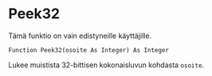 <!--advanced-->
Peek32
======
Tämä funktio on vain edistyneille käyttäjille.

```eppabasic
Function Peek32(osoite As Integer) As Integer
```

Lukee muistista 32-bittisen kokonaisluvun kohdasta `osoite`.
